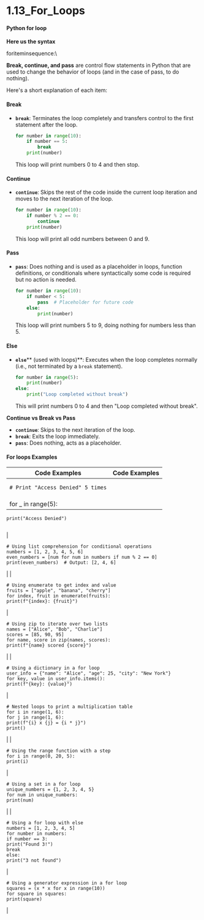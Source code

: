# 1.13\_For\_Loops

#### Python for loop

**Here us the syntax**

foriteminsequence:\\

**Break, continue, and pass** are control flow statements in Python that are used to change the behavior of loops (and in the case of pass, to do nothing).

Here's a short explanation of each item:

#### Break

*   **`break`**: Terminates the loop completely and transfers control to the first statement after the loop.

    ```python
    for number in range(10):
        if number == 5:
            break
        print(number)
    ```

    This loop will print numbers 0 to 4 and then stop.

#### Continue

*   **`continue`**: Skips the rest of the code inside the current loop iteration and moves to the next iteration of the loop.

    ```python
    for number in range(10):
        if number % 2 == 0:
            continue
        print(number)
    ```

    This loop will print all odd numbers between 0 and 9.

#### Pass

*   **`pass`**: Does nothing and is used as a placeholder in loops, function definitions, or conditionals where syntactically some code is required but no action is needed.

    ```python
    for number in range(10):
        if number < 5:
            pass  # Placeholder for future code
        else:
            print(number)
    ```

    This loop will print numbers 5 to 9, doing nothing for numbers less than 5.

#### Else

*   **`else`**\*\* (used with loops)\*\*: Executes when the loop completes normally (i.e., not terminated by a `break` statement).

    ```python
    for number in range(5):
        print(number)
    else:
        print("Loop completed without break")
    ```

    This will print numbers 0 to 4 and then "Loop completed without break".

**Continue vs Break vs Pass**

* **`continue`**: Skips to the next iteration of the loop.
* **`break`**: Exits the loop immediately.
* **`pass`**: Does nothing, acts as a placeholder.

#### For loops Examples

| Code Examples                                            | Code Examples |
| -------------------------------------------------------- | ------------- |
| <pre><code># Print "Access Denied" 5 times
</code></pre> |               |
| for \_ in range(5):                                      |               |

```
print("Access Denied")
            
```

|

```
# Using list comprehension for conditional operations
numbers = [1, 2, 3, 4, 5, 6]
even_numbers = [num for num in numbers if num % 2 == 0]
print(even_numbers)  # Output: [2, 4, 6]
```

\| |

```
# Using enumerate to get index and value
fruits = ["apple", "banana", "cherry"]
for index, fruit in enumerate(fruits):
print(f"{index}: {fruit}")
```

|

```
# Using zip to iterate over two lists
names = ["Alice", "Bob", "Charlie"]
scores = [85, 90, 95]
for name, score in zip(names, scores):
print(f"{name} scored {score}")
```

\| |

```
# Using a dictionary in a for loop
user_info = {"name": "Alice", "age": 25, "city": "New York"}
for key, value in user_info.items():
print(f"{key}: {value}")
```

|

```
# Nested loops to print a multiplication table
for i in range(1, 6):
for j in range(1, 6):
print(f"{i} x {j} = {i * j}")
print()
```

\| |

```
# Using the range function with a step
for i in range(0, 20, 5):
print(i)
```

|

```
# Using a set in a for loop
unique_numbers = {1, 2, 3, 4, 5}
for num in unique_numbers:
print(num)
```

\| |

```
# Using a for loop with else
numbers = [1, 2, 3, 4, 5]
for number in numbers:
if number == 3:
print("Found 3!")
break
else:
print("3 not found")
```

|

```
# Using a generator expression in a for loop
squares = (x * x for x in range(10))
for square in squares:
print(square)
```

|
